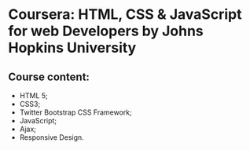 # Coursera: HTML, CSS & JavaScript for web Developers by Johns Hopkins University

## Course content:

* HTML 5;
* CSS3;
* Twitter Bootstrap CSS Framework;
* JavaScript;
* Ajax;
* Responsive Design.